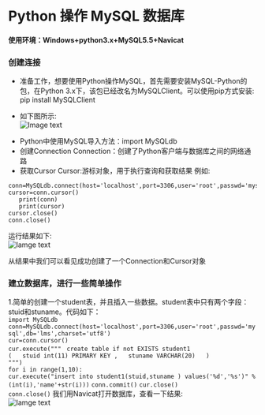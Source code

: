 # Python 操作 MySQL 数据库  
#### 使用环境：Windows+python3.x+MySQL5.5+Navicat  
### 创建连接
- 准备工作，想要使用Python操作MySQL，首先需要安装MySQL-Python的包，在Python 3.x下，该包已经改名为MySQLClient。可以使用pip方式安装:  
    pip install MySQLClient  
* 如下图所示:  
![Image text](https://github.com/gorgeousCa/Dayup/blob/master/MySQL/20190303204126.png)
- Python中使用MySQL导入方法：import MySQLdb
- 创建Connection
Connection：创建了Python客户端与数据库之间的网络通路
- 获取Cursor
Cursor:游标对象，用于执行查询和获取结果
 例如:  
 ```import MySQLdb
 conn=MySQLdb.connect(host='localhost',port=3306,user='root',passwd='mysql',db='lms',charset='utf8')
 cursor=conn.cursor()  
    print(conn)    
    print(cursor)    
 cursor.close()   
 conn.close()
 ```    
 运行结果如下:  
 ![Iamge text](https://github.com/gorgeousCa/Dayup/blob/master/MySQL/20190303211447.png)   
 
 从结果中我们可以看见成功创建了一个Connection和Cursor对象
 ### 建立数据库，进行一些简单操作
   1.简单的创建一个student表，并且插入一些数据。student表中只有两个字段：stuid和stuname。代码如下：  
  `import MySQLdb`  
  `conn=MySQLdb.connect(host='localhost',port=3306,user='root',passwd='mysql',db='lms',charset='utf8')`  
  `cur=conn.cursor()`  
  `cur.execute(""" ` 
  `create table if not EXISTS student1`  
  `(  
  stuid int(11) PRIMARY KEY ,  
  stuname VARCHAR(20)  
   )`  
  `""")`    
  `for i in range(1,10):`  
   `cur.execute("insert into student1(stuid,stuname ) values('%d','%s')" %(int(i),'name'+str(i)))`
  `conn.commit()` 
  `cur.close()`  
  `conn.close()` 
   我们用Navicat打开数据库，查看一下结果:  
![Iamge text](https://github.com/gorgeousCa/Dayup/tree/master/MySQL/1.png)



 
 



